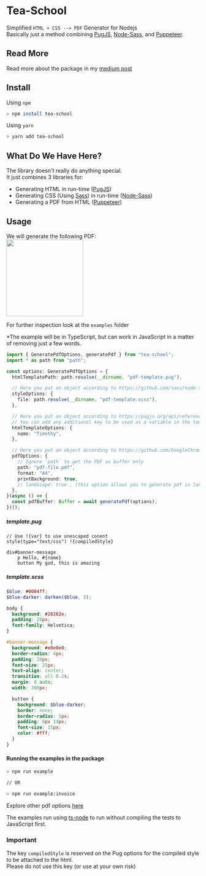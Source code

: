 # Tea-School

Simplified `HTML + CSS --> PDF` Generator for Nodejs  
Basically just a method combining [PugJS](https://github.com/pugjs/pug), [Node-Sass](https://github.com/sass/node-sass), and [Puppeteer](https://github.com/GoogleChrome/puppeteer).

## Read More

Read more about the package in my [medium post](https://itnext.io/tea-school-js-generate-a-pdf-file-from-html-and-css-in-node-js-32529f9b0f37)

## Install

Using `npm`

```bash
> npm install tea-school
```

Using `yarn`

```bash
> yarn add tea-school
```

## What Do We Have Here?

The library doesn't really do anything special.  
It just combines 3 libraries for:

- Generating HTML in run-time ([PugJS](https://github.com/pugjs/pug))
- Generating CSS (Using [Sass](https://sass-lang.com/)) in run-time ([Node-Sass](https://github.com/sass/node-sass))
- Generating a PDF from HTML ([Puppeteer](https://github.com/GoogleChrome/puppeteer))

## Usage

We will generate the following PDF:  
<img src="https://user-images.githubusercontent.com/8065975/61318127-0a28d480-a80d-11e9-84e6-11f95399d596.png" height="200px" />

For further inspection look at the `examples` folder

\*The example will be in TypeScript, but can work in JavaScript in a matter of removing just a few words.

```typescript
import { GeneratePdfOptions, generatePdf } from "tea-school";
import * as path from "path";

const options: GeneratePdfOptions = {
  htmlTemplatePath: path.resolve(__dirname, "pdf-template.pug"),

  // Here you put an object according to https://github.com/sass/node-sass#options
  styleOptions: {
    file: path.resolve(__dirname, "pdf-template.scss"),
  },

  // Here you put an object according to https://pugjs.org/api/reference.html#options
  // You can add any additional key to be used as a variable in the template.
  htmlTemplateOptions: {
    name: "Timothy",
  },

  // Here you put an object according to https://github.com/GoogleChrome/puppeteer/blob/v1.18.1/docs/api.md#pagepdfoptions
  pdfOptions: {
    // Ignore `path` to get the PDF as buffer only
    path: "pdf-file.pdf",
    format: "A4",
    printBackground: true,
    // landscape: true , (this option allows you to generate pdf in landscape mode, default is potrait mode)
  },
}(async () => {
  const pdfBuffer: Buffer = await generatePdf(options);
})();
```

##### template.pug

```pug
// Use !{var} to use unescaped conent
style(type="text/css") !{compiledStyle}

div#banner-message
    p Hello, #{name}
    button My god, this is amazing
```

##### template.scss

```scss
$blue: #0084ff;
$blue-darker: darken($blue, 5);

body {
  background: #20262e;
  padding: 20px;
  font-family: Helvetica;
}

#banner-message {
  background: #e0e0e0;
  border-radius: 4px;
  padding: 20px;
  font-size: 25px;
  text-align: center;
  transition: all 0.2s;
  margin: 0 auto;
  width: 300px;

  button {
    background: $blue-darker;
    border: none;
    border-radius: 5px;
    padding: 8px 14px;
    font-size: 15px;
    color: #fff;
  }
}
```

#### Running the examples in the package

```bash
> npm run example

// OR

> npm run example:invoice
```

Explore other pdf options [here](https://pptr.dev/api/puppeteer.pdfoptions/)

The examples run using [ts-node](https://github.com/TypeStrong/ts-node) to run without compiling the tests to JavaScript first.

### Important

The key `compiledStyle` is reserved on the Pug options for the compiled style to be attached to the html.  
Please do not use this key (or use at your own risk)

